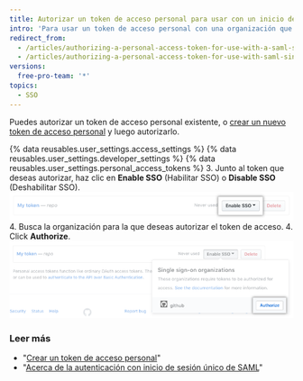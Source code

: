 ```yaml
---
title: Autorizar un token de acceso personal para usar con un inicio de sesión único de SAML
intro: 'Para usar un token de acceso personal con una organización que usa el inicio de sesión único de SAML (SSO), primer debes autorizar el token.'
redirect_from:
  - /articles/authorizing-a-personal-access-token-for-use-with-a-saml-single-sign-on-organization/
  - /articles/authorizing-a-personal-access-token-for-use-with-saml-single-sign-on
versions:
  free-pro-team: '*'
topics:
  - SSO
---
```


Puedes autorizar un token de acceso personal existente, o [crear un nuevo token de acceso personal](/github/authenticating-to-github/creating-a-personal-access-token) y luego autorizarlo.

{% data reusables.user_settings.access_settings %}
{% data reusables.user_settings.developer_settings %}
{% data reusables.user_settings.personal_access_tokens %}
3. Junto al token que deseas autorizar, haz clic en **Enable SSO** (Habilitar SSO) o **Disable SSO** (Deshabilitar SSO). ![Botón para autorizar el token SSO](/assets/images/help/settings/sso-allowlist-button.png)
4. Busca la organización para la que deseas autorizar el token de acceso.
4. Click **Authorize**. ![Botón para autorizar el token](/assets/images/help/settings/token-authorize-button.png)

### Leer más

- "[Crear un token de acceso personal](/github/authenticating-to-github/creating-a-personal-access-token)"
- "[Acerca de la autenticación con inicio de sesión único de SAML](/articles/about-authentication-with-saml-single-sign-on)"
